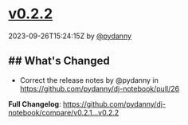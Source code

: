 # [v0.2.2](https://github.com/pydanny/dj-notebook/releases/tag/v0.2.2)

2023-09-26T15:24:15Z by
[@pydanny](https://github.com/pydanny)

## ## What's Changed
* Correct the release notes by @pydanny in https://github.com/pydanny/dj-notebook/pull/26


**Full Changelog**: https://github.com/pydanny/dj-notebook/compare/v0.2.1...v0.2.2

